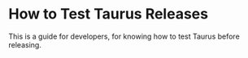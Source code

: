 # How to Test Taurus Releases

This is a guide for developers, for knowing how to test Taurus before releasing.
